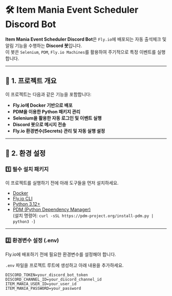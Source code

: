 # 🛠️ Item Mania Event Scheduler Discord Bot

**Item Mania Event Scheduler Discord Bot**은 `Fly.io`에 배포되는 자동 출석체크 및 알림 기능을 수행하는 **Discord 봇**입니다.  
이 봇은 `Selenium`, `PDM`, `Fly.io Machines`를 활용하여 주기적으로 특정 이벤트를 실행합니다.  

---

## 📌 1. 프로젝트 개요

이 프로젝트는 다음과 같은 기능을 포함합니다:

- **Fly.io에 Docker 기반으로 배포**
- **PDM을 이용한 Python 패키지 관리**
- **Selenium을 활용한 자동 로그인 및 이벤트 실행**
- **Discord 봇으로 메시지 전송**
- **Fly.io 환경변수(Secrets) 관리 및 자동 실행 설정**

---

## 🚀 2. 환경 설정

### **1️⃣ 필수 설치 패키지**
이 프로젝트를 실행하기 전에 아래 도구들을 먼저 설치하세요.

- [Docker](https://www.docker.com/)
- [Fly.io CLI](https://fly.io/docs/hands-on/installing/)
- [Python 3.12+](https://www.python.org/downloads/)
- [PDM (Python Dependency Manager)](https://pdm.fming.dev/latest/)  
  (설치 명령어: `curl -sSL https://pdm-project.org/install-pdm.py | python3 -`)

---

### **2️⃣ 환경변수 설정 (.env)**
Fly.io에 배포하기 전에 필요한 환경변수를 설정해야 합니다.

`.env` 파일을 프로젝트 루트에 생성하고 아래 내용을 추가하세요.

```env
DISCORD_TOKEN=your_discord_bot_token
DISCORD_CHANNEL_ID=your_discord_channel_id
ITEM_MANIA_USER_ID=your_user_id
ITEM_MANIA_PASSWORD=your_password
